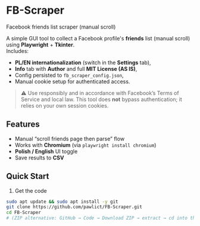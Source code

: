 # FB-Scraper
Facebook friends list scraper (manual scroll)

A simple GUI tool to collect a Facebook profile's **friends** list (manual scroll) using **Playwright** + **Tkinter**.  
Includes:
- **PL/EN internationalization** (switch in the **Settings** tab),
- **Info** tab with **Author** and full **MIT License (AS IS)**,
- Config persisted to `fb_scraper_config.json`,
- Manual cookie setup for authenticated access.

> ⚠️ Use responsibly and in accordance with Facebook’s Terms of Service and local law. This tool does **not** bypass authentication; it relies on your own session cookies.

## Features
- Manual “scroll friends page then parse” flow
- Works with **Chromium** (via `playwright install chromium`)
- **Polish / English** UI toggle
- Save results to **CSV**

## Quick Start
1) Get the code

   

```bash 
sudo apt update && sudo apt install -y git
git clone https://github.com/pawlict/FB-Scraper.git
cd FB-Scraper
# (ZIP alternative: GitHub → Code → Download ZIP → extract → cd into the folder)




